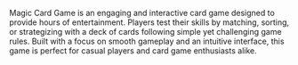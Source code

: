 Magic Card Game is an engaging and interactive card game designed to provide hours of entertainment. Players test their skills by matching, sorting, or strategizing with a deck of cards following simple yet challenging game rules. Built with a focus on smooth gameplay and an intuitive interface, this game is perfect for casual players and card game enthusiasts alike.
